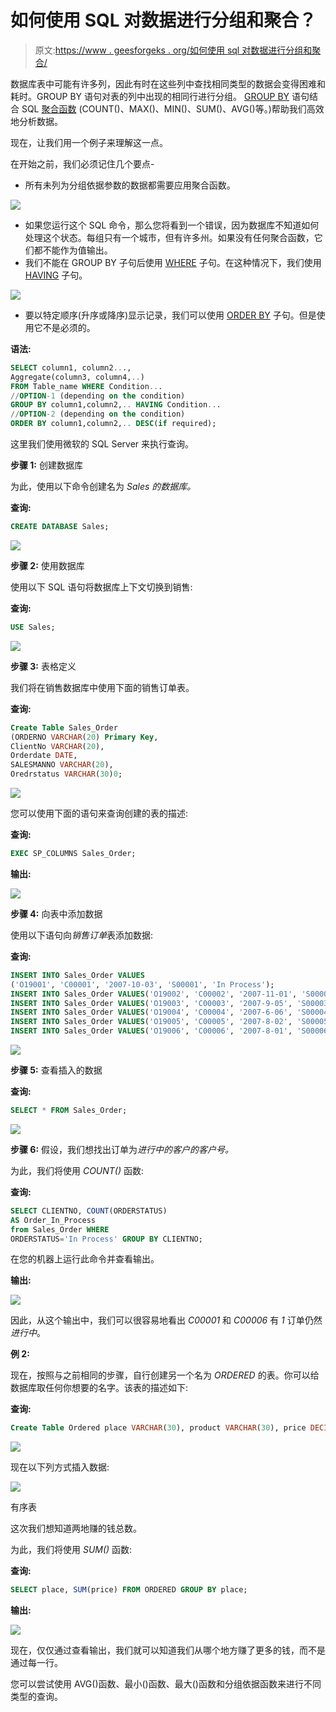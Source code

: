 # 如何使用 SQL 对数据进行分组和聚合？

> 原文:[https://www . geesforgeks . org/如何使用 sql 对数据进行分组和聚合/](https://www.geeksforgeeks.org/how-to-group-and-aggregate-data-using-sql/)

数据库表中可能有许多列，因此有时在这些列中查找相同类型的数据会变得困难和耗时。GROUP BY 语句对表的列中出现的相同行进行分组。 [GROUP BY](https://www.geeksforgeeks.org/sql-group-by/) 语句结合 SQL [聚合函数](https://www.geeksforgeeks.org/aggregate-functions-in-sql/) (COUNT()、MAX()、MIN()、SUM()、AVG()等。)帮助我们高效地分析数据。

现在，让我们用一个例子来理解这一点。

在开始之前，我们必须记住几个要点-

*   所有未列为分组依据参数的数据都需要应用聚合函数。

![](img/bb4a53464a352eecc093c3527a11edc7.png)

*   如果您运行这个 SQL 命令，那么您将看到一个错误，因为数据库不知道如何处理这个状态。每组只有一个城市，但有许多州。如果没有任何聚合函数，它们都不能作为值输出。
*   我们不能在 GROUP BY 子句后使用 [WHERE](https://www.geeksforgeeks.org/sql-where-clause/) 子句。在这种情况下，我们使用 [HAVING](https://www.geeksforgeeks.org/having-vs-where-clause-in-sql/) 子句。

![](img/385274263ad6b4d09b2a3fb56ea22f1f.png)

*   要以特定顺序(升序或降序)显示记录，我们可以使用 [ORDER BY](https://www.geeksforgeeks.org/sql-order-by/) 子句。但是使用它不是必须的。

**语法:**

```sql
SELECT column1, column2..., 
Aggregate(column3, column4,..) 
FROM Table_name WHERE Condition...
//OPTION-1 (depending on the condition) 
GROUP BY column1,column2,.. HAVING Condition...
//OPTION-2 (depending on the condition) 
ORDER BY column1,column2,.. DESC(if required); 
```

这里我们使用微软的 SQL Server 来执行查询。

**步骤 1:** 创建数据库

为此，使用以下命令创建名为 *Sales 的数据库。*

**查询:**

```sql
CREATE DATABASE Sales;   
```

![](img/cb178f404078a0ef89bee7b37c3b3408.png)

**步骤 2:** 使用数据库

使用以下 SQL 语句将数据库上下文切换到销售:

**查询:**

```sql
USE Sales;
```

![](img/e5fac318f63a23e36e168136308d1c94.png)

**步骤 3:** 表格定义

我们将在销售数据库中使用下面的销售订单表。

**查询:**

```sql
Create Table Sales_Order
(ORDERNO VARCHAR(20) Primary Key, 
ClientNo VARCHAR(20),
Orderdate DATE,
SALESMANNO VARCHAR(20),
Oredrstatus VARCHAR(30)0;
```

![](img/81d929cb9e791a62eaf4840ba1241cd7.png)

您可以使用下面的语句来查询创建的表的描述:

**查询:**

```sql
EXEC SP_COLUMNS Sales_Order;
```

**输出:**

![](img/194b0aa134755a916e4fc1adbe85359c.png)

**步骤 4:** 向表中添加数据

使用以下语句向*销售订单*表添加数据:

**查询:**

```sql
INSERT INTO Sales_Order VALUES
('O19001', 'C00001', '2007-10-03', 'S00001', 'In Process'); 
INSERT INTO Sales_Order VALUES('O19002', 'C00002', '2007-11-01', 'S00002', 'Cancelled');
INSERT INTO Sales_Order VALUES('O19003', 'C00003', '2007-9-05', 'S00003', 'Fulfilled');
INSERT INTO Sales_Order VALUES('O19004', 'C00004', '2007-6-06', 'S00004', 'Fulfilled'); 
INSERT INTO Sales_Order VALUES('O19005', 'C00005', '2007-8-02', 'S00005', 'Cancelled');
INSERT INTO Sales_Order VALUES('O19006', 'C00006', '2007-8-01', 'S00006', 'In Process'); 
```

![](img/376a9f892f935a3b25ead91044b8ba3a.png)

**步骤 5:** 查看插入的数据

**查询:**

```sql
SELECT * FROM Sales_Order; 
```

![](img/fe42047eb4bbaf4c66a4de649f459936.png)

**步骤 6:** 假设，我们想找出订单为*进行中的客户的客户号。*

为此，我们将使用 *COUNT()* 函数:

**查询:**

```sql
SELECT CLIENTNO, COUNT(ORDERSTATUS)
AS Order_In_Process
from Sales_Order WHERE 
ORDERSTATUS='In Process' GROUP BY CLIENTNO; 
```

在您的机器上运行此命令并查看输出。

**输出:**

![](img/0254e4b894e75b9e61ab5c47f4680770.png)

因此，从这个输出中，我们可以很容易地看出 *C00001* 和 *C00006* 有 *1* 订单仍然*进行中*。

**例 2:**

现在，按照与之前相同的步骤，自行创建另一个名为 *ORDERED* 的表。你可以给数据库取任何你想要的名字。该表的描述如下:

**查询:**

```sql
Create Table Ordered place VARCHAR(30), product VARCHAR(30), price DECIMAL);
```

![](img/32c2459fafea4f201217edf2289ece52.png)

现在以下列方式插入数据:

![](img/7f8e7a498723c5dfb8446b222914a4ef.png)

有序表

这次我们想知道两地赚的钱总数。

为此，我们将使用 *SUM()* 函数:

**查询:**

```sql
SELECT place, SUM(price) FROM ORDERED GROUP BY place; 
```

**输出:**

![](img/467878c47fb24640c5395f0f3a35e6ff.png)

现在，仅仅通过查看输出，我们就可以知道我们从哪个地方赚了更多的钱，而不是通过每一行。

您可以尝试使用 AVG()函数、最小()函数、最大()函数和分组依据函数来进行不同类型的查询。